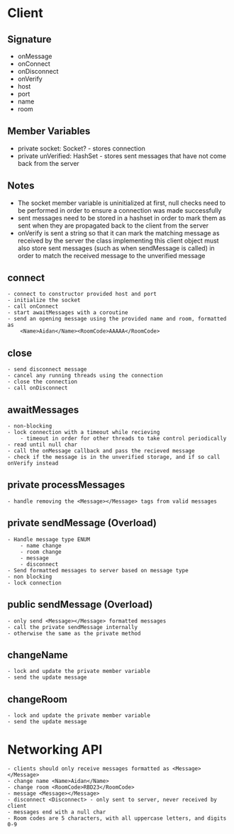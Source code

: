 # Client

## Signature

- onMessage
- onConnect
- onDisconnect
- onVerify
- host
- port
- name
- room

## Member Variables
- private socket: Socket? - stores connection
- private unVerified: HashSet - stores sent messages that have not come back from the server

## Notes

- The socket member variable is uninitialized at first, null checks need to be performed in order to
ensure a connection was made successfully
- sent messages need to be stored in a hashset in order to mark them as sent when they are
propagated back to the client from the server
- onVerify is sent a string so that it can mark the matching message as received by the server
the class implementing this client object must also store sent messages (such as when sendMessage is called)
in order to match the received message to the unverified message

## connect
    - connect to constructor provided host and port
    - initialize the socket
    - call onConnect
    - start awaitMessages with a coroutine
    - send an opening message using the provided name and room, formatted as
    	<Name>Aidan</Name><RoomCode>AAAAA</RoomCode>
## close
    - send disconnect message
    - cancel any running threads using the connection
    - close the connection
    - call onDisconnect
## awaitMessages
    - non-blocking
    - lock connection with a timeout while recieving
        - timeout in order for other threads to take control periodically
    - read until null char
    - call the onMessage callback and pass the recieved message
    - check if the message is in the unverified storage, and if so call onVerify instead
## private processMessages
    - handle removing the <Message></Message> tags from valid messages
## private sendMessage (Overload)
    - Handle message type ENUM
        - name change
        - room change
        - message
        - disconnect
    - Send formatted messages to server based on message type
    - non blocking
    - lock connection
## public sendMessage (Overload)
    - only send <Message></Message> formatted messages
    - call the private sendMessage internally
    - otherwise the same as the private method
## changeName
    - lock and update the private member variable
    - send the update message
## changeRoom
    - lock and update the private member variable
    - send the update message
# Networking API
    - clients should only receive messages formatted as <Message></Message>
    - change name <Name>Aidan</Name>
    - change room <RoomCode>RBD23</RoomCode>
    - message <Message></Message>
    - disconnect <Disconnect> - only sent to server, never received by client
    - messages end with a null char
    - Room codes are 5 characters, with all uppercase letters, and digits 0-9
